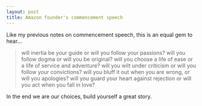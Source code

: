 ```yaml
---
layout: post
title: Amazon founder's commencement speech
---
```

Like my previous notes on commencement speech, this is an equal gem to hear...

> will inertia be your guide or will you follow your passions? will you follow dogma or will you be original? will you choose a life of ease or a life of service and adventure? will you wilt under criticism or will you follow your convictions? will you bluff it out when you are wrong, or will you apologies? will you guard your heart against rejection or will you act when you fall in love?

In the end we are our choices, build yourself a great story.
